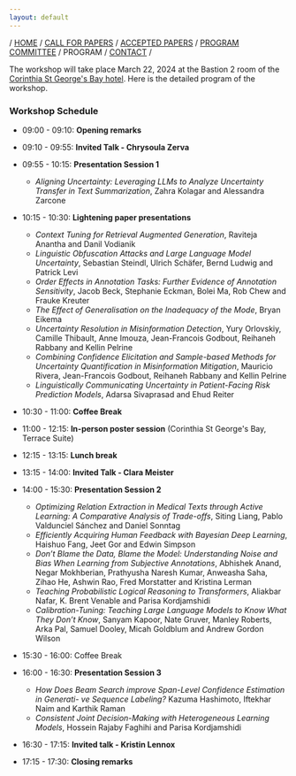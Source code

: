 ```yaml
---
layout: default
---
```

<!-- # Program of the First Workshop on Uncertainty-Aware NLP @EACL 2024 -->
/ [HOME](/) / [CALL FOR PAPERS](/#call-for-papers) / [ACCEPTED PAPERS](/#acceptedpapers) / [PROGRAM COMMITTEE](https://uncertainlp.github.io/#program-committee) / PROGRAM / [CONTACT](https://uncertainlp.github.io/#contact) /

The workshop will take place March 22, 2024 at the Bastion 2 room of the <a href="https://maps.app.goo.gl/Mq8zQciGEe6wnnDZ8">Corinthia St George's Bay hotel</a>. Here is the detailed program of the workshop.

### Workshop Schedule 


- 09:00 - 09:10: **Opening remarks**
- 09:10 - 09:55: **Invited Talk - Chrysoula Zerva**
- 09:55 - 10:15: **Presentation Session 1**
  - *Aligning Uncertainty: Leveraging LLMs to Analyze Uncertainty Transfer in Text Summarization*, Zahra Kolagar and Alessandra Zarcone
- 10:15 - 10:30: **Lightening paper presentations**
  - *Context Tuning for Retrieval Augmented Generation*, Raviteja Anantha and Danil Vodianik
  - *Linguistic Obfuscation Attacks and Large Language Model Uncertainty*, Sebastian Steindl, Ulrich Schäfer, Bernd Ludwig and Patrick Levi
  - *Order Effects in Annotation Tasks: Further Evidence of Annotation Sensitivity*, Jacob Beck, Stephanie Eckman, Bolei Ma, Rob Chew and Frauke Kreuter
  - *The Effect of Generalisation on the Inadequacy of the Mode*, Bryan Eikema
  - *Uncertainty Resolution in Misinformation Detection*, Yury Orlovskiy, Camille Thibault, Anne Imouza, Jean-Francois Godbout, Reihaneh Rabbany and Kellin Pelrine
  - *Combining Confidence Elicitation and Sample-based Methods for Uncertainty Quantification in Misinformation Mitigation*, Mauricio Rivera, Jean-Francois Godbout, Reihaneh Rabbany and Kellin Pelrine
  - *Linguistically Communicating Uncertainty in Patient-Facing Risk Prediction Models*, Adarsa Sivaprasad and Ehud Reiter

- 10:30 - 11:00: **Coffee Break**
- 11:00 - 12:15: **In-person poster session** (Corinthia St George's Bay, Terrace Suite)
- 12:15 - 13:15: **Lunch break**
- 13:15 - 14:00: **Invited Talk - Clara Meister**
- 14:00 - 15:30: **Presentation Session 2**
  - *Optimizing Relation Extraction in Medical Texts through Active Learning: A Comparative Analysis of Trade-offs*, Siting Liang, Pablo Valdunciel Sánchez and Daniel Sonntag
  - *Efficiently Acquiring Human Feedback with Bayesian Deep Learning*, Haishuo Fang, Jeet Gor and Edwin Simpson
  - *Don’t Blame the Data, Blame the Model: Understanding Noise and Bias When Learning from Subjective Annotations*, Abhishek Anand, Negar Mokhberian, Prathyusha Naresh Kumar, Anweasha Saha, Zihao He, Ashwin Rao, Fred Morstatter and Kristina Lerman
  - *Teaching Probabilistic Logical Reasoning to Transformers*, Aliakbar Nafar, K. Brent Venable and Parisa Kordjamshidi
  - *Calibration-Tuning: Teaching Large Language Models to Know What They Don’t Know*, Sanyam Kapoor, Nate Gruver, Manley Roberts, Arka Pal, Samuel Dooley, Micah Goldblum and Andrew Gordon Wilson
- 15:30 - 16:00: Coffee Break
- 16:00 - 16:30: **Presentation Session 3**
  - *How Does Beam Search improve Span-Level Confidence Estimation in Generati- ve Sequence Labeling?* Kazuma Hashimoto, Iftekhar Naim and Karthik Raman
  - *Consistent Joint Decision-Making with Heterogeneous Learning Models*, Hossein Rajaby Faghihi and Parisa Kordjamshidi
- 16:30 - 17:15: **Invited talk - Kristin Lennox**
- 17:15 - 17:30: **Closing remarks**

